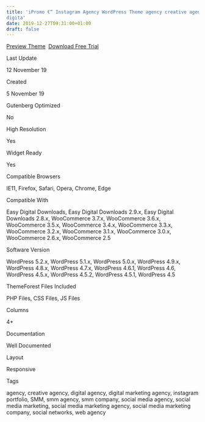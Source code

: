 ```yaml
---
title: 'iPromo €“ Instagram Agency WordPress Theme agency creative agency
digita'
date: 2019-12-27T09:31:00+01:00
draft: false
---
```


[Preview Theme](https://fxtheme.com/item/ipromo-instagram-agency-wordpress-theme/24948774?s_do=preview "live Preview iPromo €“ Instagram Agency WordPress Theme")  [Download Free Trial](https://fxtheme.com/item/ipromo-instagram-agency-wordpress-theme/24948774?s_do=theme14322.zip "Downnload Free Trial iPromo €“ Instagram Agency WordPress Theme")

Last Update

12 November 19

Created

5 November 19

Gutenberg Optimized

No

High Resolution

Yes

Widget Ready

Yes

Compatible Browsers

IE11, Firefox, Safari, Opera, Chrome, Edge

Compatible With

Easy Digital Downloads, Easy Digital Downloads 2.9.x, Easy Digital Downloads 2.8.x, WooCommerce 3.7.x, WooCommerce 3.6.x, WooCommerce 3.5.x, WooCommerce 3.4.x, WooCommerce 3.3.x, WooCommerce 3.2.x, WooCommerce 3.1.x, WooCommerce 3.0.x, WooCommerce 2.6.x, WooCommerce 2.5

Software Version

WordPress 5.2.x, WordPress 5.1.x, WordPress 5.0.x, WordPress 4.9.x, WordPress 4.8.x, WordPress 4.7.x, WordPress 4.6.1, WordPress 4.6, WordPress 4.5.x, WordPress 4.5.2, WordPress 4.5.1, WordPress 4.5

ThemeForest Files Included

PHP Files, CSS Files, JS Files

Columns

4+

Documentation

Well Documented

Layout

Responsive

Tags

agency, creative agency, digital agency, digital marketing agency, instagram portfolio, SMM, smm agency, smm company, social media agency, social media marketing, social media marketing agency, social media marketing company, social networks, web agency
